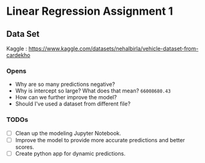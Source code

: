 # Linear Regression Assignment 1

## Data Set

Kaggle : https://www.kaggle.com/datasets/nehalbirla/vehicle-dataset-from-cardekho


### Opens
* Why are so many predictions negative? 
* Why is intercept so large? What does that mean? `66008680.43`
* How can we further improve the model? 
* Should I've used a dataset from different file?

### TODOs
- [ ] Clean up the modeling Jupyter Notebook.
- [ ] Improve the model to provide more accurate predictions and better scores. 
- [ ] Create python app for dynamic predictions. 